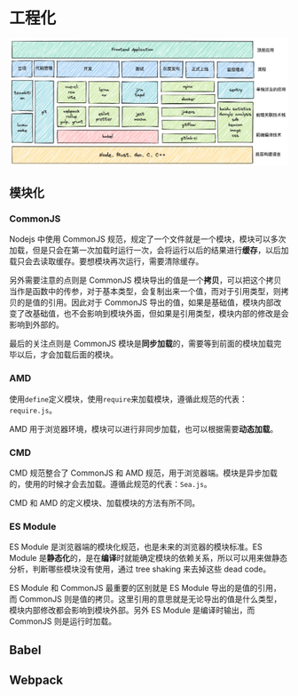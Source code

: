 # 工程化

![engineering](./images/engineering.png)

## 模块化

### CommonJS

Nodejs 中使用 CommonJS 规范，规定了一个文件就是一个模块，模块可以多次加载，但是只会在第一次加载时运行一次，会将运行以后的结果进行**缓存**，以后加载只会去读取缓存。要想模块再次运行，需要清除缓存。

另外需要注意的点则是 CommonJS 模块导出的值是一个**拷贝**，可以把这个拷贝当作是函数中的传参，对于基本类型，会复制出来一个值，而对于引用类型，则拷贝的是值的引用。因此对于 CommonJS 导出的值，如果是基础值，模块内部改变了改基础值，也不会影响到模块外面，但如果是引用类型，模块内部的修改是会影响到外部的。

最后的关注点则是 CommonJS 模块是**同步加载**的，需要等到前面的模块加载完毕以后，才会加载后面的模块。

### AMD

使用`define`定义模块，使用`require`来加载模块，遵循此规范的代表：`require.js`。

AMD 用于浏览器环境，模块可以进行非同步加载，也可以根据需要**动态加载**。

### CMD

CMD 规范整合了 CommonJS 和 AMD 规范，用于浏览器端。模块是异步加载的，使用的时候才会去加载。遵循此规范的代表：`Sea.js`。

CMD 和 AMD 的定义模块、加载模块的方法有所不同。

### ES Module

ES Module 是浏览器端的模块化规范，也是未来的浏览器的模块标准。ES Module 是**静态化**的，是在**编译**时就能确定模块的依赖关系，所以可以用来做静态分析，判断哪些模块没有使用，通过 tree shaking 来去掉这些 dead code。

ES Module 和 CommonJS 最重要的区别就是 ES Module 导出的是值的引用，而 CommonJS 则是值的拷贝。这里引用的意思就是无论导出的值是什么类型，模块内部修改都会影响到模块外部。另外 ES Module 是编译时输出，而 CommonJS 则是运行时加载。

## Babel

## Webpack
